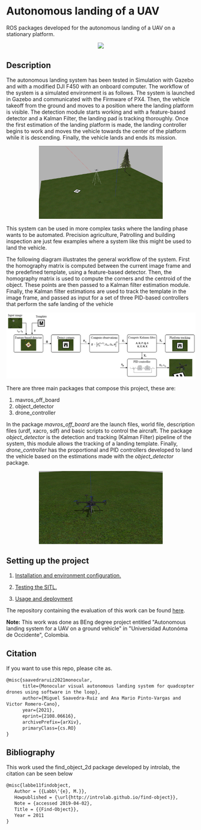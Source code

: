 
# Autonomous landing of a UAV

ROS packages developed for the autonomous landing of a UAV on a stationary platform.

<div  align="center">
<img src="./images/land_gif.gif" width="480" />
</div>

## Description

The autonomous landing system has been tested in Simulation with Gazebo and with a modified DJI F450 with an onboard computer. The workflow of the system is a simulated environment is as follows. The system is launched in Gazebo and communicated with the Firmware of PX4. Then, the vehicle takeoff from the ground and moves to a position where the landing platform is visible. The detection module starts working and with a feature-based detector and a Kalman Filter, the landing pad is tracking thoroughly. Once the first estimation of the landing platform is made, the landing controller begins to work and moves the vehicle towards the center of the platform while it is descending. Finally, the vehicle lands and ends its mission.

<div  align="center">
<img  src="./images/world.png" width="330">
</div>

This system can be used in more complex tasks where the landing phase wants to be automated. Precision agriculture, Patrolling and building inspection are just few examples where a system like this might be used to land the vehicle.

The following diagram illustrates  the  general  workflow  of  the system. First the homography matrix is computed between the current image frame and the predefined template, using  a  feature-based  detector.  Then,  the  homography  matrix is used to compute the corners and the centroid of the object.  These  points  are  then  passed to  a  Kalman  filter  estimation  module.  Finally,  the  Kalman filter  estimations  are  used  to  track  the  template  in  the  image frame, and passed as input for a set of three PID-based controllers that perform the safe landing of the vehicle

<div  align="center">
<img  src="./images/pipeline.png">
</div>

There are three main packages that compose this project, these are:

 1. mavros_off_board
 2. object_detector
 3. drone_controller

In the package *mavros_off_board* are the launch files, world file, description files (urdf, xacro, sdf) and basic scripts to control the aircraft. The package *object_detector* is the detection and tracking (Kalman Filter) pipeline of the system, this module allows the tracking of a landing template. Finally, *drone_controller* has the proportional and PID controllers developed to land the vehicle based on the estimations made with the *object_detector* package.

<div  align="center">
<img  src="./images/uav.png" width="330">
</div>

## Setting up the project

1. [Installation and environment configuration.](/Installation.md)

2. [Testing the SITL.](/Testing.md)

3. [Usage and deployment](/Usage.md)

The repository containing the evaluation of this work can be found [here](https://github.com/apinto25/autonomous_landing_data_analysis).


**Note:** This work was done as BEng degree project entitled "Autonomous landing system for a UAV on a ground vehicle" in "Universidad Autonóma de Occidente", Colombia. 

## Citation

If you want to use this repo, please cite as.

```
@misc{saavedraruiz2021monocular,
      title={Monocular visual autonomous landing system for quadcopter drones using software in the loop}, 
      author={Miguel Saavedra-Ruiz and Ana Mario Pinto-Vargas and Victor Romero-Cano},
      year={2021},
      eprint={2108.06616},
      archivePrefix={arXiv},
      primaryClass={cs.RO}
}
```

## Bibliography

This work used the find_object_2d package developed by introlab, the citation can be seen below

```
@misc{labbe11findobject,
   Author = {{Labb\'{e}, M.}},
   Howpublished = {\url{http://introlab.github.io/find-object}},
   Note = {accessed 2019-04-02},
   Title = {{Find-Object}},
   Year = 2011
}
```